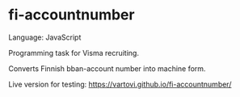 # fi-accountnumber
Language: JavaScript

Programming task for Visma recruiting.

Converts Finnish bban-account number into machine form.

Live version for testing: https://vartovi.github.io/fi-accountnumber/
